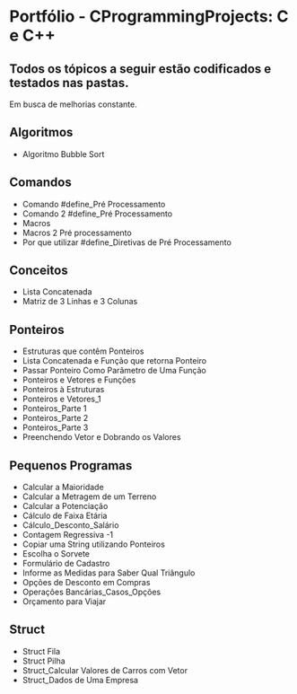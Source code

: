 # Portfólio - CProgrammingProjects: C e C++

## Todos os tópicos a seguir estão codificados e testados nas pastas.

Em busca de melhorias constante.

## Algoritmos
- Algoritmo Bubble Sort

## Comandos
- Comando #define_Pré Processamento
- Comando 2 #define_Pré Processamento
- Macros
- Macros 2 Pré processamento
- Por que utilizar #define_Diretivas de Pré Processamento

## Conceitos
- Lista Concatenada
- Matriz de 3 Linhas e 3 Colunas

## Ponteiros
- Estruturas que contêm Ponteiros
- Lista Concatenada e Função que retorna Ponteiro
- Passar Ponteiro Como Parâmetro de Uma Função
- Ponteiros e Vetores e Funções
- Ponteiros à Estruturas
- Ponteiros e Vetores_1
- Ponteiros_Parte 1
- Ponteiros_Parte 2
- Ponteiros_Parte 3
- Preenchendo Vetor e Dobrando os Valores

## Pequenos Programas
- Calcular a Maioridade
- Calcular a Metragem de um Terreno
- Calcular a Potenciação
- Cálculo de Faixa Etária
- Cálculo_Desconto_Salário
- Contagem Regressiva -1
- Copiar uma String utilizando Ponteiros
- Escolha o Sorvete
- Formulário de Cadastro
- Informe as Medidas para Saber Qual Triângulo
- Opções de Desconto em Compras
- Operações Bancárias_Casos_Opções
- Orçamento para Viajar

## Struct
- Struct Fila
- Struct Pilha
- Struct_Calcular Valores de Carros com Vetor
- Struct_Dados de Uma Empresa
